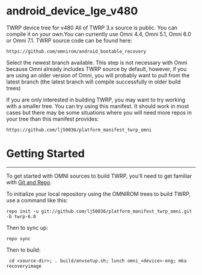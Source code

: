 # android_device_lge_v480
TWRP device tree for v480
All of TWRP 3.x source is public. You can compile it on your own.You can currently use Omni 4.4, Omni 5.1, Omni 6.0 or Omni 7.1.
TWRP source code can be found here:

    https://github.com/omnirom/android_bootable_recovery

Select the newest branch available. This step is not necessary with Omni because Omni already includes TWRP source by default, however, if you are using an older version of Omni, you will probably want to pull from the latest branch (the latest branch will compile successfully in older build trees)

If you are only interested in building TWRP, you may want to try working with a smaller tree. You can try using this manifest. It should work in most cases but there may be some situations where you will need more repos in your tree than this manifest provides:

    https://github.com/lj50036/platform_manifest_twrp_omni

# Getting Started ##
---------------

To get started with OMNI sources to build TWRP, you'll need to get
familiar with [Git and Repo](https://source.android.com/source/using-repo.html).

To initialize your local repository using the OMNIROM trees to build TWRP, use a command like this:

    repo init -u git://github.com/lj50036/platform_manifest_twrp_omni.git -b twrp-6.0
   
Then to sync up:

    repo sync

Then to build:

     cd <source-dir>; . build/envsetup.sh; lunch omni_<device>-eng; mka recoveryimage
